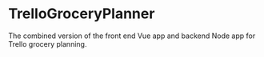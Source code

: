 # TrelloGroceryPlanner
The combined version of the front end Vue app and backend Node app for Trello grocery planning.
